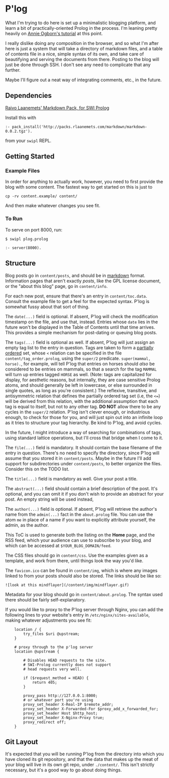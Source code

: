 # P'log

What I'm trying to do here is set up a minimalistic blogging
platform, and learn a bit of practically-oriented Prolog in
the process. I'm leaning pretty heavily on 
[Annie Ogborn's tutorial](http://www.pathwayslms.com/swipltuts/html/index.html)
at this point. 

I really dislike doing any composition in the browser, and so
what I'm after here is just a system that will take a directory
of markdown files, and a table of contents file in a nice, simple
syntax of its own, and take care of beautifying and serving the
documents from there. Posting to the blog will just be done through
SSH. I don't see any need to complicate that any further. 

Maybe I'll figure out a neat way of integrating comments, etc., 
in the future. 

## Dependencies
[Raivo Laanemets' Markdown Pack, for SWI Prolog](http://packs.rlaanemets.com/markdown/markdown-0.0.2.tgz)

Install this with
```
:- pack_install('http://packs.rlaanemets.com/markdown/markdown-0.0.2.tgz').
```
from your `swipl` REPL.

## Getting Started

### Example Files

In order for anything to actually work, however, you need to first
provide the blog with some content. The fastest way to get started
on this is just to
```
cp -rv content.example/ content/
```
And then make whatever changes you see fit. 

### To Run

To serve on port 8000, run:

```
$ swipl plog.prolog

:- server(8000). 
```

## Structure 

Blog posts go in `content/posts`, and should be
in [markdown](https://github.com/adam-p/markdown-here/wiki/Markdown-Cheatsheet)
format. Information pages that aren't exactly *posts*, like the GPL 
license document, or the "about this blog" page, go in `content/info`.

For each new post, ensure that there's an entry in `content/toc.data`. Consult
the example file to get a feel for the expected syntax. P'log is somewhat fussy
about that sort of thing.

The `date(...)` field is optional. If absent, P'log will check the modification
timestamp on the file, and use that, instead. Entries whose `date` lies in
the future won't be displayed in the Table of Contents until that time arrives.
This provides a simple mechanism for post-dating or queuing blog posts.

The `tags(...)` field is optional as well. If absent, P'log will just assign an
empty tag list to the entry in question. Tags are taken to form a 
[partially ordered](http://mathworld.wolfram.com/PartialOrder.html) set,
whose `<` relation can be specified in the file `content/tag_order.prolog`, 
using the `super/2` predicate. `super(mammal, horse).`, for example, will
tell P'log that entries on horses should _also_ be considered to be entries
on mammals, so that a search for the tag `MAMMAL` will turn up entries tagged
`HORSE` as well. (Note: tags are capitalized for display, for aesthetic reasons,
but internally, they are case sensitive Prolog atoms, and should generally be
left in lowercase, or else surrounded in single quotes, as long as you're 
consistent.) The reflexive, transitive, and antisymmetric relation that
defines the partially ordered tag set (i.e, the `<=`) will be derived from
this relation, with the additional assumption that each tag is equal to itself,
but not to any other tag. **DO NOT** allow there to be any cycles in the
`super/2` relation. P'log isn't clever enough, or industrious enough, to 
check for those for you, and will just spin out into an infinite loop as
it tries to structure your tag hierarchy. Be kind to P'log, and avoid
cycles.

In the future, I might introduce a way of searching for
combinations of tags, using standard lattice operations, but I'll cross that
bridge when I come to it.

The `file(...)` field is mandatory. It should contain the base filename of 
the entry in question. There's no need to specify the directory, since
P'log will assume that you stored it in `content/posts`. Maybe in the future
I'll add support for subdirectories under `content/posts`, to better organize
the files. Consider this on the TODO list.

The `title(...)` field is mandatory as well. Give your post a title.

The `abstract(...)` field should contain a brief description of the post. It's
optional, and you can omit it if you don't wish to provide an abstract for
your post. An empty string will be used instead,

The `author(...)` field is optional. If absent, P'log will retrieve the
author's name from the `admin(...)` fact in the `about.prolog` file. 
You can use the atom `me` in place of a name if you want to explicitly
attribute yourself, the admin, as the author.

This ToC is used to generate both the listing on the **Home** page, and the RSS
feed, which your audience can use to subscribe to your blog, and which can be
accessed at `$YOUR_BLOG_DOMAIN/feed`. 

The CSS files should go in `content/css`. Use the examples given as a template,
and work from there, until things look the way you'd like. 

The `favicon.ico` can be found in `content/img`, which is where any images linked
to from your posts should also be stored. The links should be like so:

```
![look at this mindflayer](/content/img/mindflayer.gif)
```

Metadata for your blog should go in `content/about.prolog`. The syntax used
there should be fairly self-explanatory. 

If you would like to proxy to the P'log server through Nginx, you can
add the following lines to your website's entry in `/etc/nginx/sites-available`,
making whatever adjustments you see fit:
```
	location / {
		try_files $uri @upstream;
	}

	# proxy through to the p'log server
    location @upstream {

		# Disables HEAD requests to the site.
		# SWI-Prolog currently does not support
		# head requests very well.

		if ($request_method = HEAD) {
		    return 405;
		}
	    
		proxy_pass http://127.0.0.1:8000;
        # or whatever port you're using
		proxy_set_header X-Real-IP $remote_addr;
		proxy_set_header X-Forwarded-For $proxy_add_x_forwarded_for;
		proxy_set_header Host $http_host;
		proxy_set_header X-Nginx-Proxy true;
		proxy_redirect off;
	}

```

## Git Layout

It's expected that you will be running P'log from the directory into which
you have cloned its git repository, and that the data that makes up the
meat of your blog will live in its own git repo, under `./content/`. This
isn't strictly necessary, but it's a good way to go about doing things.


